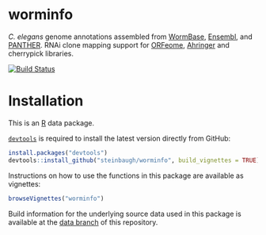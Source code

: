 worminfo
================

<!-- README.md is generated from README.Rmd. Please edit that file -->
*C. elegans* genome annotations assembled from [WormBase](http://www.wormbase.org), [Ensembl](http://www.ensembl.org/Caenorhabditis_elegans), and [PANTHER](http://pantherdb.org). RNAi clone mapping support for [ORFeome](http://worfdb.dfci.harvard.edu), [Ahringer](http://www.us.lifesciences.sourcebioscience.com/clone-products/non-mammalian/c-elegans/c-elegans-rnai-library/) and cherrypick libraries.

[![Build Status](https://travis-ci.org/steinbaugh/worminfo.svg?branch=master)](https://travis-ci.org/steinbaugh/worminfo)

Installation
============

This is an [R](https://www.r-project.org) data package.

[`devtools`](https://cran.r-project.org/package=devtools) is required to install the latest version directly from GitHub:

``` r
install.packages("devtools")
devtools::install_github("steinbaugh/worminfo", build_vignettes = TRUE)
```

Instructions on how to use the functions in this package are available as vignettes:

``` r
browseVignettes("worminfo")
```

Build information for the underlying source data used in this package is available at the [data branch](https://github.com/steinbaugh/worminfo/tree/data) of this repository.
